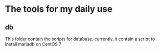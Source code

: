 # The tools for my daily use

## db

This folder contain the scripts for database, currently, it contain a script to install mariadb on CentOS 7
